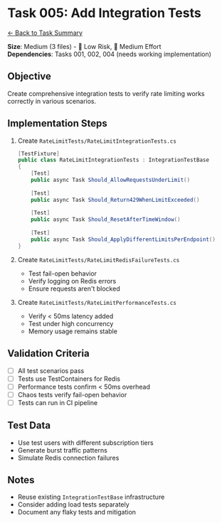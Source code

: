 # Task 005: Add Integration Tests

[← Back to Task Summary](./task-summary-example.md)

**Size**: Medium (3 files) - 🎯 Low Risk, 💪 Medium Effort  
**Dependencies**: Tasks 001, 002, 004 (needs working implementation)

## Objective
Create comprehensive integration tests to verify rate limiting works correctly in various scenarios.

## Implementation Steps

1. Create `RateLimitTests/RateLimitIntegrationTests.cs`
   ```csharp
   [TestFixture]
   public class RateLimitIntegrationTests : IntegrationTestBase
   {
       [Test]
       public async Task Should_AllowRequestsUnderLimit()
       
       [Test]
       public async Task Should_Return429WhenLimitExceeded()
       
       [Test]
       public async Task Should_ResetAfterTimeWindow()
       
       [Test]
       public async Task Should_ApplyDifferentLimitsPerEndpoint()
   }
   ```

2. Create `RateLimitTests/RateLimitRedisFailureTests.cs`
   - Test fail-open behavior
   - Verify logging on Redis errors
   - Ensure requests aren't blocked

3. Create `RateLimitTests/RateLimitPerformanceTests.cs`
   - Verify < 50ms latency added
   - Test under high concurrency
   - Memory usage remains stable

## Validation Criteria
- [ ] All test scenarios pass
- [ ] Tests use TestContainers for Redis
- [ ] Performance tests confirm < 50ms overhead
- [ ] Chaos tests verify fail-open behavior
- [ ] Tests can run in CI pipeline

## Test Data
- Use test users with different subscription tiers
- Generate burst traffic patterns
- Simulate Redis connection failures

## Notes
- Reuse existing `IntegrationTestBase` infrastructure
- Consider adding load tests separately
- Document any flaky tests and mitigation